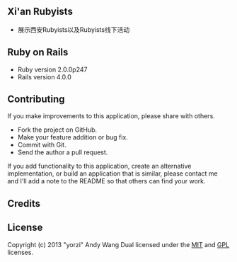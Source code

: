 ## Xi'an Rubyists

- 展示西安Rubyists以及Rubyists线下活动


## Ruby on Rails

* Ruby version 2.0.0p247
* Rails version 4.0.0


## Contributing

If you make improvements to this application, please share with others.

* Fork the project on GitHub.
* Make your feature addition or bug fix.
* Commit with Git.
* Send the author a pull request.

If you add functionality to this application, create an alternative implementation, or build an application that is similar, please contact me and I'll add a note to the README so that others can find your work.

## Credits


## License

Copyright (c) 2013 "yorzi" Andy Wang
Dual licensed under the [MIT](http://www.opensource.org/licenses/mit-license.php) and [GPL](http://www.gnu.org/licenses/gpl.html) licenses.
